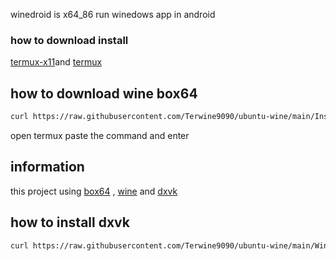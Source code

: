 

winedroid is x64_86 run winedows app in android
### how to download install
[termux-x11](https://raw.githubusercontent.com/olegos2/mobox/main/components/termux-x11.apk)and
[termux](https://f-droid.org/repo/com.termux_118.apk)
## how to download wine box64
```bash
curl https://raw.githubusercontent.com/Terwine9090/ubuntu-wine/main/Install.sh >> install.sh && bash install.sh
```
open termux paste the command and enter
## information 
this project using [box64](https://github.com/ptitSeb/box64) , [wine](https://www.winehq.org/) and [dxvk](https://github.com/doitsujin/dxvk)
## how to install dxvk
```bash
curl https://raw.githubusercontent.com/Terwine9090/ubuntu-wine/main/Wine-installer.sh && bash Wine-installer.sh
```


